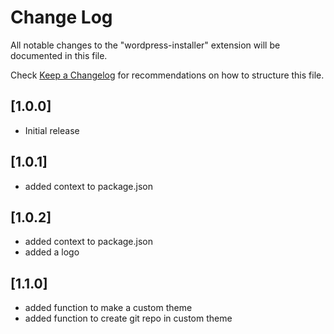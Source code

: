 # Change Log

All notable changes to the "wordpress-installer" extension will be documented in this file.

Check [Keep a Changelog](http://keepachangelog.com/) for recommendations on how to structure this file.

## [1.0.0]

- Initial release

## [1.0.1]

- added context to package.json

## [1.0.2]

- added context to package.json
- added a logo

## [1.1.0]

- added function to make a custom theme
- added function to create git repo in custom theme